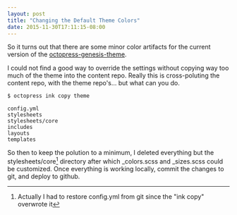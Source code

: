 ```yaml
---
layout: post
title: "Changing the Default Theme Colors"
date: 2015-11-30T17:11:15-08:00
---
```


So it turns out that there are some minor color artifacts for the current version of
the [octopress-genesis-theme](https://github.com/octopress/genesis-theme).

I could not find a good way to override the settings without copying way too much of the
theme into the content repo.  Really this is cross-poluting the content repo, with
the theme repo's... but what can you do.

```bash title:"Copy the current theme settings"
$ octopress ink copy theme
```

```plain title:"_plugins/theme directory after 'ink copy theme' command"
config.yml
stylesheets
stylesheets/core
includes
layouts
templates
```

So then to keep the polution to a minimum, I deleted everything but the stylesheets/core[^1]
directory after which _colors.scss and _sizes.scss could be customized.  Once everything
is working locally, commit the changes to git, and deploy to github.


[^1]: Actually I had to restore config.yml from git since the "ink copy" overwrote it
